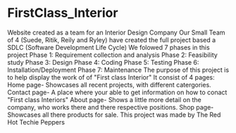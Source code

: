 # FirstClass_Interior
Website created as a team for an Interior Design Company
Our Small Team of 4 (Suede, Ritik, Reily and Ryley) have created the full project based a SDLC (Software Development Life Cycle)
We folowed 7 phases in this project
Phase 1: Requirement collection and analysis
Phase 2: Feasibility study
Phase 3: Design
Phase 4: Coding
Phase 5: Testing
Phase 6: Installation/Deployment
Phase 7: Maintenance
The purpose of this project is to help display the work of of "First class Interior"
It consist of 4 pages:
Home page- Showcases all recent projects, with different catergories.
Contact page- A place where your able to get information on how to conact "First class Interiors"
About page- Shows a little more detail on the company, who works there and there respective positions.
Shop page- Showcases all there products for sale.
This project was made by The Red Hot Techie Peppers

